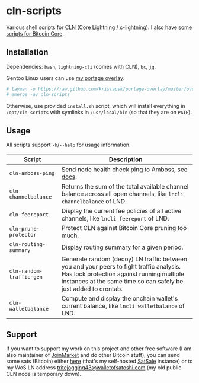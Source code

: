 # cln-scripts

Various shell scripts for [CLN (Core Lightning / c-lightning)](https://github.com/ElementsProject/lightning). I also have [some scripts for Bitcoin Core](https://github.com/kristapsk/bitcoin-scripts).

## Installation

Dependencies: `bash`, `lightning-cli` (comes with CLN), `bc`, [`jq`](https://github.com/stedolan/jq).

Gentoo Linux users can use [my portage overlay](https://github.com/kristapsk/portage-overlay):
```sh
# layman -o https://raw.github.com/kristapsk/portage-overlay/master/overlay.xml -L -a kristapsk
# emerge -av cln-scripts
```

Otherwise, use provided `install.sh` script, which will install everything in `/opt/cln-scripts` with symlinks in `/usr/local/bin` (so that they are on `PATH`).

## Usage

All scripts support `-h`/`--help` for usage information.

| Script | Description |
| --- | --- |
| `cln-amboss-ping` | Send node health check ping to Amboss, see [docs](https://docs.amboss.space/api/monitoring/health-checks). |
| `cln-channelbalance` | Returns the sum of the total available channel balance across all open channels, like `lncli channelbalance` of LND. |
| `cln-feereport` | Display the current fee policies of all active channels, like `lncli feereport` of LND. |
| `cln-prune-protector` | Protect CLN against Bitcoin Core pruning too much. |
| `cln-routing-summary` | Display routing summary for a given period. |
| `cln-random-traffic-gen` | Generate random (decoy) LN traffic between you and your peers to fight traffic analysis. Has lock protection against running multiple instances at the same time so can safely be just added to crontab. |
| `cln-walletbalance` | Compute and display the onchain wallet's current balance, like `lncli walletbalance` of LND. |

## Support

If you want to support my work on this project and other free software (I am also maintainer of [JoinMarket](https://github.com/JoinMarket-Org/joinmarket-clientserver) and do other Bitcoin stuff), you can send some sats (Bitcoin) either [here](https://donate.kristapsk.lv/) (that's my self-hosted [SatSale](https://github.com/nickfarrow/SatSale) instance) or to my WoS LN address [tritejogging43@walletofsatoshi.com](lightning:tritejogging43@walletofsatoshi.com) (my old public CLN node is temporary down).
